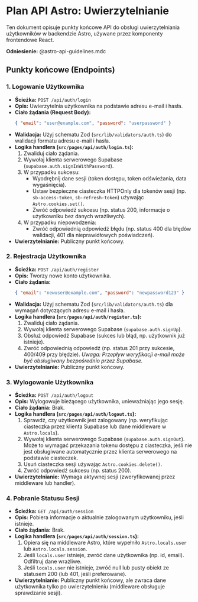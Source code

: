 # Plan API Astro: Uwierzytelnianie

Ten dokument opisuje punkty końcowe API do obsługi uwierzytelniania użytkowników w backendzie Astro, używane przez komponenty frontendowe React.

**Odniesienie:** @astro-api-guidelines.mdc

## Punkty końcowe (Endpoints)

### 1. Logowanie Użytkownika

- **Ścieżka:** `POST /api/auth/login`
- **Opis:** Uwierzytelnia użytkownika na podstawie adresu e-mail i hasła.
- **Ciało żądania (Request Body):**
  ```json
  { "email": "user@example.com", "password": "userpassword" }
  ```
- **Walidacja:** Użyj schematu Zod (`src/lib/validators/auth.ts`) do walidacji formatu adresu e-mail i hasła.
- **Logika handlera (`src/pages/api/auth/login.ts`):**
  1.  Zwaliduj ciało żądania.
  2.  Wywołaj klienta serwerowego Supabase (`supabase.auth.signInWithPassword`).
  3.  W przypadku sukcesu:
      - Wyodrębnij dane sesji (token dostępu, token odświeżania, data wygaśnięcia).
      - Ustaw bezpieczne ciasteczka HTTPOnly dla tokenów sesji (np. `sb-access-token`, `sb-refresh-token`) używając `Astro.cookies.set()`.
      - Zwróć odpowiedź sukcesu (np. status 200, informacje o użytkowniku bez danych wrażliwych).
  4.  W przypadku niepowodzenia:
      - Zwróć odpowiednią odpowiedź błędu (np. status 400 dla błędów walidacji, 401 dla nieprawidłowych poświadczeń).
- **Uwierzytelnianie:** Publiczny punkt końcowy.

### 2. Rejestracja Użytkownika

- **Ścieżka:** `POST /api/auth/register`
- **Opis:** Tworzy nowe konto użytkownika.
- **Ciało żądania:**
  ```json
  { "email": "newuser@example.com", "password": "newpassword123" }
  ```
- **Walidacja:** Użyj schematu Zod (`src/lib/validators/auth.ts`) dla wymagań dotyczących adresu e-mail i hasła.
- **Logika handlera (`src/pages/api/auth/register.ts`):**
  1.  Zwaliduj ciało żądania.
  2.  Wywołaj klienta serwerowego Supabase (`supabase.auth.signUp`).
  3.  Obsłuż odpowiedź Supabase (sukces lub błąd, np. użytkownik już istnieje).
  4.  Zwróć odpowiednią odpowiedź (np. status 201 przy sukcesie, 400/409 przy błędzie).
      _Uwaga: Przepływ weryfikacji e-mail może być obsługiwany bezpośrednio przez Supabase._
- **Uwierzytelnianie:** Publiczny punkt końcowy.

### 3. Wylogowanie Użytkownika

- **Ścieżka:** `POST /api/auth/logout`
- **Opis:** Wylogowuje bieżącego użytkownika, unieważniając jego sesję.
- **Ciało żądania:** Brak.
- **Logika handlera (`src/pages/api/auth/logout.ts`):**
  1.  Sprawdź, czy użytkownik jest zalogowany (np. weryfikując ciasteczka przez klienta Supabase lub dane middleware w `Astro.locals`).
  2.  Wywołaj klienta serwerowego Supabase (`supabase.auth.signOut`). Może to wymagać przekazania tokenu dostępu z ciasteczka, jeśli nie jest obsługiwane automatycznie przez klienta serwerowego na podstawie ciasteczek.
  3.  Usuń ciasteczka sesji używając `Astro.cookies.delete()`.
  4.  Zwróć odpowiedź sukcesu (np. status 200).
- **Uwierzytelnianie:** Wymaga aktywnej sesji (zweryfikowanej przez middleware lub handler).

### 4. Pobranie Statusu Sesji

- **Ścieżka:** `GET /api/auth/session`
- **Opis:** Pobiera informacje o aktualnie zalogowanym użytkowniku, jeśli istnieje.
- **Ciało żądania:** Brak.
- **Logika handlera (`src/pages/api/auth/session.ts`):**
  1.  Opiera się na middleware Astro, które wypełniło `Astro.locals.user` lub `Astro.locals.session`.
  2.  Jeśli `locals.user` istnieje, zwróć dane użytkownika (np. id, email). Odfiltruj dane wrażliwe.
  3.  Jeśli `locals.user` nie istnieje, zwróć null lub pusty obiekt ze statusem 200 (lub 401, jeśli preferowane).
- **Uwierzytelnianie:** Publiczny punkt końcowy, ale zwraca dane użytkownika tylko po uwierzytelnieniu (middleware obsługuje sprawdzanie sesji).
